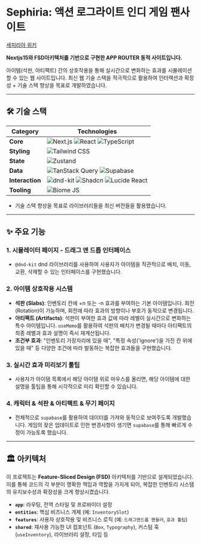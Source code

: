 # Sephiria: 액션 로그라이트 인디 게임 팬사이트

[세피리아 위키](https//sephiria.wiki)

**Nextjs15와 FSD아키텍처를 기반으로 구현한 APP ROUTER 동적 사이트입니다.**

아이템(석판, 아티팩트) 간의 상호작용을 통해 실시간으로 변화하는 효과를 시뮬레이션할 수 있는 웹 사이트입니다. 최신 웹 기술 스택을 적극적으로 활용하여 인터랙션과 확장성 + 기술 스택 향상을 목표로 개발하였습니다.

---

## 🛠️ 기술 스택

| Category      | Technologies                                                                                                                                                                                                                                                        |
| ------------- | ------------------------------------------------------------------------------------------------------------------------------------------------------------------------------------------------------------------------------------------------------------------- |
| **Core** | ![Next.js](https://img.shields.io/badge/Next.js-15.3-black?style=for-the-badge&logo=next.js) ![React](https://img.shields.io/badge/React-19-blue?style=for-the-badge&logo=react) ![TypeScript](https://img.shields.io/badge/TypeScript-5-blue?style=for-the-badge&logo=typescript) |
| **Styling** | ![Tailwind CSS](https://img.shields.io/badge/Tailwind_CSS-4-cyan?style=for-the-badge&logo=tailwind-css)                                                                               |
| **State** | ![Zustand](https://img.shields.io/badge/Zustand-black?style=for-the-badge&logo=zustand)                                                                                                                                                                            |
| **Data** | ![TanStack Query](https://img.shields.io/badge/TanStack_Query-v5-orange?style=for-the-badge&logo=tanstack) ![Supabase](https://img.shields.io/badge/Supabase-green?style=for-the-badge&logo=supabase)                                                                      |
| **Interaction** | ![dnd-kit](https://img.shields.io/badge/@dnd--kit-gray?style=for-the-badge) ![Shadcn](https://img.shields.io/badge/Shadcn-black?style=for-the-badge&logo=shadcn) ![Lucide React](https://img.shields.io/badge/Lucide-black?style=for-the-badge&logo=lucide)             |
| **Tooling** | ![Biome JS](https://img.shields.io/badge/Biome_JS-blue?style=for-the-badge&logo=biome)                                                                            |

- 기술 스택 향상을 목표로 라이브러리들을 최신 버전들을 활용했습니다.

---

## ✨ 주요 기능

### 1. 시뮬레이터 페이지 - 드래그 앤 드롭 인터페이스
- `@dnd-kit` dnd 라이브러리를 사용하여 사용자가 아이템을 직관적으로 배치, 이동, 교환, 삭제할 수 있는 인터페이스를 구현했습니다.

### 2. 아이템 상호작용 시스템 
- **석판 (Slabs)**: 인벤토리 칸에 +n 또는 -n 효과를 부여하는 기본 아이템입니다. 회전(Rotation)이 가능하며, 회전에 따라 효과의 방향이나 부호가 동적으로 변경됩니다.
- **아티팩트 (Artifacts)**: 석판이 부여한 효과 값에 따라 레벨이 실시간으로 변화하는 특수 아이템입니다. `useMemo`를 활용하여 석판의 배치가 변경될 때마다 아티팩트의 최종 레벨과 효과 설명이 즉시 재계산됩니다.
- **조건부 효과**: "인벤토리 가장자리에 있을 때", "특정 속성('ignore')을 가진 칸 위에 있을 때" 등 다양한 조건에 따라 발동하는 복잡한 효과들을 구현했습니다.

### 3. 실시간 효과 미리보기 툴팁
- 사용자가 아이템 목록에서 해당 아이템 위로 마우스를 올리면, 해당 아이템에 대한 설명을 툴팁을 통해 시각적으로 미리 확인할 수 있습니다.

### 4. 캐릭터 & 석판 & 아티팩트 & 무기 페이지
- 전체적으로 `supabase`를 활용하여 데이터를 가져와 동적으로 보여주도록 개발했습니다. 게임의 잦은 업데이트로 인한 변경사항이 생기면 `supabase`를 통해 빠르게 수정이 가능토록 했습니다.

---

## 🏛️ 아키텍처

이 프로젝트는 **Feature-Sliced Design (FSD)** 아키텍처를 기반으로 설계되었습니다. 이를 통해 코드의 각 부분이 명확한 책임과 역할을 가지게 되어, 복잡한 인벤토리 시스템의 유지보수성과 확장성을 크게 향상시켰습니다.

- **`app`**: 라우팅, 전역 스타일 및 프로바이더 설정
- **`entities`**: 핵심 비즈니스 개체 (예: `InventorySlot`)
- **`features`**: 사용자 상호작용 및 비즈니스 로직 (예: `드래그앤드롭 핸들러`, `효과 툴팁`)
- **`shared`**: 재사용 가능한 UI 컴포넌트 (`Box`, `Typography`), 커스텀 훅 (`useInventory`), 라이브러리 설정, 타입 등
